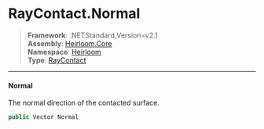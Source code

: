 # RayContact.Normal

> **Framework**: .NETStandard,Version=v2.1  
> **Assembly**: [Heirloom.Core][0]  
> **Namespace**: [Heirloom][0]  
> **Type**: [RayContact][1]  

--------------------------------------------------------------------------------

#### Normal

The normal direction of the contacted surface.

```cs
public Vector Normal
```

[0]: ../Heirloom.Core.md
[1]: Heirloom.RayContact.md
